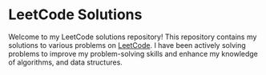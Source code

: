 # LeetCode Solutions 

Welcome to my LeetCode solutions repository! This repository contains my solutions to various problems on [LeetCode](https://leetcode.com/u/MahmoudNamNam/). I have been actively solving problems to improve my problem-solving skills and enhance my knowledge of algorithms, and data structures.


